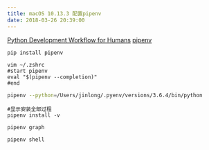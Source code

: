```yaml
---
title: macOS 10.13.3 配置pipenv
date: 2018-03-26 20:39:00
---
```


[Python Development Workflow for Humans](https://docs.pipenv.org/)
[pipenv](https://github.com/pypa/pipenv)

```bash
pip install pipenv
```

```
vim ~/.zshrc
#start pipenv
eval "$(pipenv --completion)"
#end
```

```bash
pipenv --python=/Users/jinlong/.pyenv/versions/3.6.4/bin/python
```

```
#显示安装全部过程
pipenv install -v 
```

```
pipenv graph
```

```
pipenv shell
```